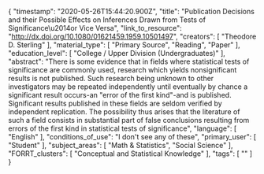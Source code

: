 {
    "timestamp": "2020-05-26T15:44:20.900Z",
    "title": "Publication Decisions and their Possible Effects on Inferences Drawn from Tests of Significance\u2014or Vice Versa",
    "link_to_resource": "http://dx.doi.org/10.1080/01621459.1959.10501497",
    "creators": [
        "Theodore D. Sterling"
    ],
    "material_type": [
        "Primary Source",
        "Reading",
        "Paper"
    ],
    "education_level": [
        "College / Upper Division (Undergraduates)"
    ],
    "abstract": "There is some evidence that in fields where statistical tests of significance are commonly used, research which yields nonsignificant results is not published. Such research being unknown to other investigators may be repeated independently until eventually by chance a significant result occurs-an \"error of the first kind\"-and is published. Significant results published in these fields are seldom verified by independent replication. The possibility thus arises that the literature of such a field consists in substantial part of false conclusions resulting from errors of the first kind in statistical tests of significance",
    "language": [
        "English"
    ],
    "conditions_of_use": "I don't see any of these",
    "primary_user": [
        "Student"
    ],
    "subject_areas": [
        "Math & Statistics",
        "Social Science"
    ],
    "FORRT_clusters": [
        "Conceptual and Statistical Knowledge"
    ],
    "tags": [
        ""
    ]
}